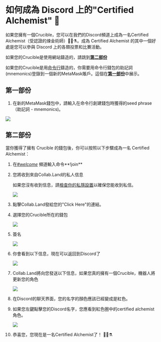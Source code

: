 # 如何成為 Discord 上的"Certified Alchemist" 💬

如果您擁有一個Crucible，您可以在我們的Discord頻道上成為一名Certified Alchemist（受認證的煉金術師）🧙‍♂️⚗。成為 Certified Alchemist 的其中一個好處是您可以參與 Discord 上的各類投票和比賽活動。

如果您的Crucible是使用網站鑄造的，請跳到[**第二部份**](how-to-become-a-certified-alchemist-on-discord.md#part-2)

如果您的Crucible是用[命令行](https://github.com/alchemistcoin/alchemist)鑄造的，你需要用命令行錢包的助記詞\(mnemonics\)登錄到一個新的MetaMask賬戶。這個在[**第一部份**](how-to-become-a-certified-alchemist-on-discord.md#part-1)中展示。 

## 第一部份 

1. 在新的MetaMask錢包中，請輸入在命令行創建錢包時獲得的seed phrase（助記詞 - mnemonics\)。

![](https://i.imgur.com/4RxfjZs.png)

## **第二部份**

當你獲得了擁有 Crucible 的錢包後，你可以按照以下步驟成為一名 Certified Alchemist： 

1. 在[_\#welcome_](http://discord.alchemist.wtf) 頻道輸入命令**!join** 
2. 您將收到來自Collab.Land的私人信息 

   如果您沒有收到信息，請[檢查你的私隱設置](https://support.discord.com/hc/en-us/articles/217916488-Blocking-Privacy-Settings-)以確保您能收到私信。



  
   ![](https://i.imgur.com/2UvO1ZL.png)

3. 點擊Collab.Land發給您的"Click Here"的連結。 

4. 選擇您的Crucible所在的錢包

  
   ![](https://i.imgur.com/y4bXisJ.png)

5. 簽名



  
   ![](https://i.imgur.com/nF29cFo.png)

6. 你會看到以下信息，現在可以返回到Discord了



  
   ![](https://i.imgur.com/WVIelT9.png)

7. Collab.Land將向您發送以下信息，如果您真的擁有一個Crucible，機器人將更新您的角色



  
   ![](https://i.imgur.com/1UMmipM.png)

8. 在Discord的聊天界面，您的名字的顏色應該已經變成是紅色。
9. 如果您左鍵點擊您的Discord名字，您應看到紅色圈中的certified alchemist角色。



  
   ![](https://i.imgur.com/KTO91Q1.png)

10. 恭喜您，您現在是一名Certified Alchemist了！ 🧙‍♂️⚗

